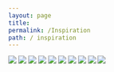 ```yaml
---
layout: page
title: 
permalink: /Inspiration
path: / inspiration
---
```

<img src="{{ site.baseurl }}/assets/img/horse_desert_1.jpg"/>
<img  src="{{ site.baseurl }}/assets/img/pata1.JPG"/>
<img  src="{{ site.baseurl }}/assets/img/pata3.JPG"/>
<img  src="{{ site.baseurl }}/assets/img/pata7.JPG"/>
<img  src="{{ site.baseurl }}/assets/img/pata2.JPG"/>
<img  src="{{ site.baseurl }}/assets/img/swe1.JPG"/>
<img  src="{{ site.baseurl }}/assets/img/pata5.JPG"/>
<img  src="{{ site.baseurl }}/assets/img/sar1.JPG"/>
<img  src="{{ site.baseurl }}/assets/img/pata6.JPG"/>
<img  src="{{ site.baseurl }}/assets/img/gallinara.JPG"/>

